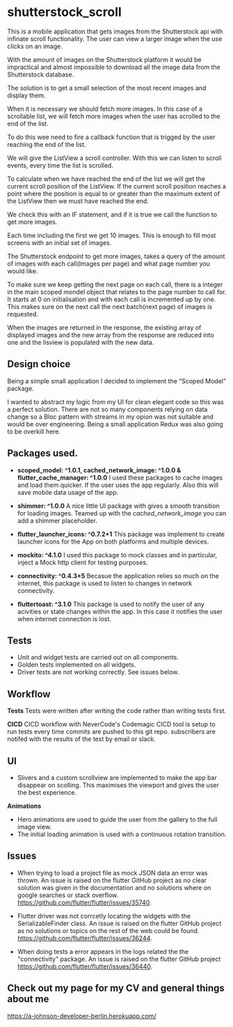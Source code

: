 # shutterstock_scroll

This is a mobile application that gets images from the Shutterstock api with infinate scroll functionality. The user can view a larger image when the use clicks on an image.

With the amount of images on the Shutterstock platform it would be impractical and almost impossible to download all the image data from the Shutterstock database.

The solution is to get a small selection of the most recent images and display them.

When it is necessary we should fetch more images. In this case of a scrollable list, we will fetch more images when the user has scrolled to the end of the list.

To do this wee need to fire a callback function that is trigged by the user reaching the end of the list.

We will give the ListView a scroll controller. With this we can listen to scroll events, every time the list is scrolled.

To calculate when we have reached the end of the list we will get the current scroll position of the ListView. If the current scroll position reaches a point where the position is equal to or greater than the maximum extent of the ListView then we must have reached the end. 

We check this with an IF statement, and if it is true we call the function to get more images.

Each time including the first we get 10 images. This is enough to fill most screens with an initial set of images. 

The Shutterstock endpoint to get more images, takes a query of the amount of images with each call(Images per page) and what page number you would like.

To make sure we keep getting the next page on each call, there is a integer in the main scoped mondel object that relates to the page number to call for. It starts at 0 on initialisation and with each call is incremented up by one. This makes sure on the next call the next batch(next page) of images is requested. 

When the images are returned in the response, the existing array of displayed images and the new array from the response are reduced into one and the lisview is populated with the new data.

## Design choice

Being a simple small application I decided to implement the “Scoped Model” package.

I wanted to abstract my logic from my UI for clean elegant code so this was a perfect solution. 
There are not so many components relying on data change so a Bloc pattern with streams in my opion was not suitable and would be over engineering. Being a small application Redux was also going to be overkill here.

## Packages used.

- **scoped_model: ^1.0.1, cached_network_image: ^1.0.0  & flutter_cache_manager: ^1.0.0**
I used these packages to cache images and load them quicker. If the user uses the app regularly. Also this will save mobile data usage of the app.

- **shimmer: ^1.0.0**
A nice little UI package with gives a smooth transition for loading images. Teamed up with the *cached_network_image* you can add a shimmer placeholder.

- **flutter_launcher_icons: ^0.7.2+1**
This package was implement to create launcher icons for the App on both platforms and multiple devices.

- **mockito: ^4.1.0**
I used this package to mock classes and in particular, inject a Mock http client for testing purposes.

- **connectivity: ^0.4.3+5**
Becasue the application relies so much on the internet, this package is used to listen to changes in network connectivity.

- **fluttertoast: ^3.1.0**
This package is used to notify the user of any acivities or state changes within the app. In this case it notifies the user when internet connection is lost.

## Tests
- Unit and widget tests are carried out on all components.
- Golden tests implemented on all widgets.
- Driver tests are not working correctly. See issues below.

## Workflow

**Tests** 
Tests were written after writing the code rather than writing tests first.

**CICD**
CICD workflow with NeverCode's Codemagic CICD tool is setup to run tests every time commits are pushed to this git repo. subscribers are notifed with the results of the test by email or slack.

## UI

- Slivers and a custom scrollview are implemented to make the app bar disappear on scolling. This maximises the viewport and gives the user the best experience.

**Animations**
- Hero animations are used to guide the user from the gallery to the full image view.
- The initial loading animation is used with a continuous rotation transition.

## Issues
- When trying to load a project file as mock JSON data an error was thrown. An issue is raised on the flutter GitHub project as no clear solution was given in the documentation and no solutions where on google searches or stack overflow. https://github.com/flutter/flutter/issues/35740.

- Flutter driver was not corrcetly locating the widgets with the SerializableFinder class. An issue is raised on the flutter GitHub project as no solutions or topics on the rest of the web could be found. https://github.com/flutter/flutter/issues/36244.

- When doing tests a error appears in the logs related the the "connectivity" package. An issue is raised on the flutter GitHub project https://github.com/flutter/flutter/issues/36440.

## Check out my page for my CV and general things about me
https://a-johnson-developer-berlin.herokuapp.com/

